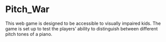 # Pitch_War
This web game is designed to be accessible to visually impaired kids. The game is set up to test the players’ ability to distinguish between different pitch tones of a piano. 
